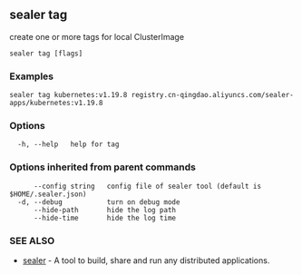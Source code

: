 ## sealer tag

create one or more tags for local ClusterImage

```
sealer tag [flags]
```

### Examples

```
sealer tag kubernetes:v1.19.8 registry.cn-qingdao.aliyuncs.com/sealer-apps/kubernetes:v1.19.8
```

### Options

```
  -h, --help   help for tag
```

### Options inherited from parent commands

```
      --config string   config file of sealer tool (default is $HOME/.sealer.json)
  -d, --debug           turn on debug mode
      --hide-path       hide the log path
      --hide-time       hide the log time
```

### SEE ALSO

* [sealer](sealer.md)	 - A tool to build, share and run any distributed applications.

